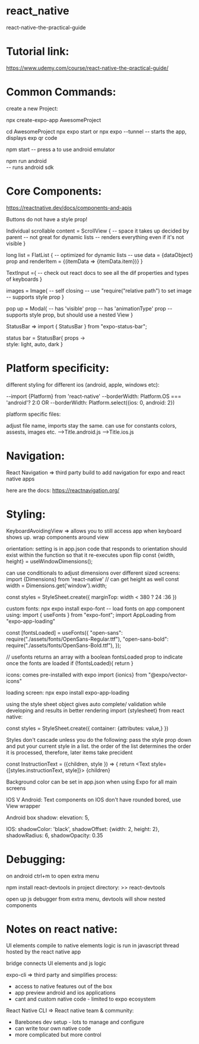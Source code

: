 # react_native

react-native-the-practical-guide 

# Tutorial link:
https://www.udemy.com/course/react-native-the-practical-guide/

# Common Commands:

create a new Project:

npx create-expo-app AwesomeProject

cd AwesomeProject
npx expo start
or
npx expo --tunnel
-- starts the app, displays exp qr code 

npm start
-- press a to use android emulator

npm run android  
-- runs android sdk

# Core Components:
https://reactnative.dev/docs/components-and-apis

Buttons do not have a style prop! 

Individual scrollable content = ScrollView {
-- space it takes up decided by parent 
-- not great for dynamic lists
-- renders everything even if it's not visible
}

long list = FlatList {
-- optimized for dynamic lists
-- use data = {dataObject} prop and renderItem = {(itemData => <wrapcomponent>{itemData.item}</wrapcomponent>)}
}

TextInput ={
<TextInput 
  style={styles.numberInput}
  maxLength={2}
  keyboardType="number-pad" 
  autoCapitalize="none"
  autoCorrect={false}
/>
-- check out react docs to see all the dif properties and types of keyboards
}

images = Image{
-- self closing
-- use "require("relative path") to set image
-- supports style prop
}

pop up = Modal{
-- has 'visible' prop 
-- has 'animationType' prop
-- supports style prop, but should use a nested View
} 

StatusBar =>
import { StatusBar } from "expo-status-bar";
<StatusBar style="light"/>

status bar = StatusBar{
props ->  
  style: light, auto, dark
}

# Platform specificity:
different styling for different ios (android, apple, windows etc):

--import {Platform} from 'react-native'
--borderWidth: Platform.OS === 'android'? 2:0
OR
--borderWidth: Platform.select({ios: 0, android: 2})

platform specific files:

adjust file name, imports stay the same. can use for constants colors, assests, images etc.
-->Title.android.js
-->Title.ios.js

# Navigation:

React Navigation => third party build to add navigation for expo and react native apps

here are the docs:
https://reactnavigation.org/


# Styling:

KeyboardAvoidingView => allows you to still access app when keyboard shows up. wrap components around view
<ScrollView style = {styles.screen}>
      <KeyboardAvoidingView style ={styles.screen} behavior="position">
      </KeyboardAvoidingView>
</ScrollView>

orientation:
setting is in app.json
code that responds to orientation should exist within the function so that it re-executes upon flip
const {width, height} = useWindowDimensions();

can use conditionals to adjust dimensions over different sized screens:
import {Dimensions} from 'react-native'
// can get height as well
const width = Dimensions.get('window').width;

const styles = StyleSheet.create({
marginTop: width < 380 ? 24 :36
})

custom fonts: npx expo install expo-font
-- load fonts on app component using:
import { useFonts } from "expo-font";
import AppLoading from "expo-app-loading"

const [fontsLoaded] = useFonts({
"open-sans": require("./assets/fonts/OpenSans-Regular.ttf"),
"open-sans-bold": require("./assets/fonts/OpenSans-Bold.ttf"),
});

// usefonts returns an array with a boolean fontsLoaded prop to indicate once the fonts are loaded
if (!fontsLoaded){
return <AppLoading/>
}

icons: comes pre-installed with expo
import {ionics} from "@expo/vector-icons"

loading screen: npx expo install expo-app-loading

using the style sheet object gives auto complete/ validation while developing and results in better rendering import {stylesheet} from react native:

const styles = StyleSheet.create({
container: {attributes: value,}
})

Styles don't cascade unless you do the following:
pass the style prop down and put your current style in a list. the order of the list determines the order it is processed, therefore, later items take precident

const InstructionText = ({children, style }) => {
return <Text style={[styles.instructionText, style]}> {children} </Text>



Background color can be set in app.json when using Expo for all main screens  

IOS V Android:
Text components on IOS don't have rounded bored, use View wrapper

Android box shadow: 
elevation: 5,

IOS:
shadowColor: 'black',
shadowOffset: {width: 2, height: 2},
shadowRadius: 6,
shadowOpacity: 0.35


# Debugging:
on android ctrl+m to open extra menu  

npm install react-devtools
in project directory: >> react-devtools

open up js debugger from extra menu, devtools will show nested components

# Notes on react native:

UI elements compile to native elements
logic is run in javascript thread hosted by the react native app

bridge connects UI elements and js logic

expo-cli => third party and simplifies process:
- access to native features out of the box
- app preview android and ios applications
- cant and custom native code - limited to expo ecosystem

React Native CLI => React native team & community:
- Barebones dev setup - lots to manage and configure 
- can write tour own native code
- more complicated but more control